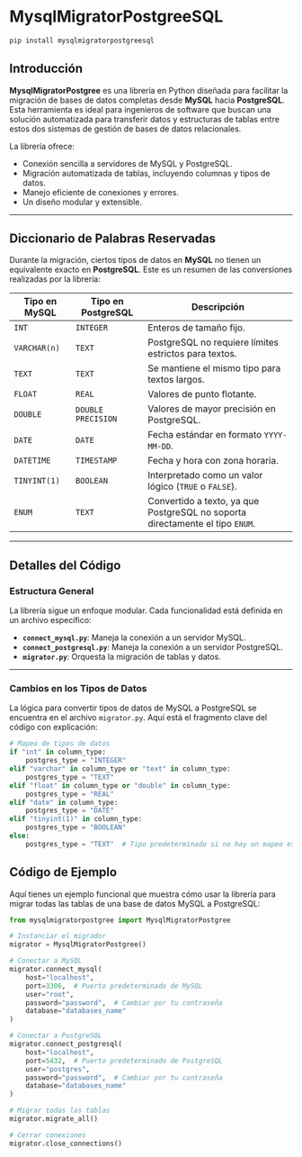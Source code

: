 # MysqlMigratorPostgreeSQL
```python
pip install mysqlmigratorpostgreesql
```

## Introducción

**MysqlMigratorPostgree** es una librería en Python diseñada para facilitar la migración de bases de datos completas desde **MySQL** hacia **PostgreSQL**. Esta herramienta es ideal para ingenieros de software que buscan una solución automatizada para transferir datos y estructuras de tablas entre estos dos sistemas de gestión de bases de datos relacionales.

La librería ofrece:
- Conexión sencilla a servidores de MySQL y PostgreSQL.
- Migración automatizada de tablas, incluyendo columnas y tipos de datos.
- Manejo eficiente de conexiones y errores.
- Un diseño modular y extensible.

---

## Diccionario de Palabras Reservadas

Durante la migración, ciertos tipos de datos en **MySQL** no tienen un equivalente exacto en **PostgreSQL**. Este es un resumen de las conversiones realizadas por la librería:

| **Tipo en MySQL**     | **Tipo en PostgreSQL** | **Descripción**                                                                 |
|------------------------|------------------------|---------------------------------------------------------------------------------|
| `INT`                 | `INTEGER`             | Enteros de tamaño fijo.                                                        |
| `VARCHAR(n)`          | `TEXT`                | PostgreSQL no requiere límites estrictos para textos.                          |
| `TEXT`                | `TEXT`                | Se mantiene el mismo tipo para textos largos.                                  |
| `FLOAT`               | `REAL`                | Valores de punto flotante.                                                     |
| `DOUBLE`              | `DOUBLE PRECISION`    | Valores de mayor precisión en PostgreSQL.                                      |
| `DATE`                | `DATE`                | Fecha estándar en formato `YYYY-MM-DD`.                                        |
| `DATETIME`            | `TIMESTAMP`           | Fecha y hora con zona horaria.                                                 |
| `TINYINT(1)`          | `BOOLEAN`             | Interpretado como un valor lógico (`TRUE` o `FALSE`).                          |
| `ENUM`                | `TEXT`                | Convertido a texto, ya que PostgreSQL no soporta directamente el tipo `ENUM`.  |

---

## Detalles del Código

### **Estructura General**

La librería sigue un enfoque modular. Cada funcionalidad está definida en un archivo específico:
- **`connect_mysql.py`**: Maneja la conexión a un servidor MySQL.
- **`connect_postgresql.py`**: Maneja la conexión a un servidor PostgreSQL.
- **`migrator.py`**: Orquesta la migración de tablas y datos.

---

### **Cambios en los Tipos de Datos**

La lógica para convertir tipos de datos de MySQL a PostgreSQL se encuentra en el archivo `migrator.py`. Aquí está el fragmento clave del código con explicación:

```python
# Mapeo de tipos de datos
if "int" in column_type:
    postgres_type = "INTEGER"
elif "varchar" in column_type or "text" in column_type:
    postgres_type = "TEXT"
elif "float" in column_type or "double" in column_type:
    postgres_type = "REAL"
elif "date" in column_type:
    postgres_type = "DATE"
elif "tinyint(1)" in column_type:
    postgres_type = "BOOLEAN"
else:
    postgres_type = "TEXT"  # Tipo predeterminado si no hay un mapeo específico
```
## Código de Ejemplo

Aquí tienes un ejemplo funcional que muestra cómo usar la librería para migrar todas las tablas de una base de datos MySQL a PostgreSQL:

```python
from mysqlmigratorpostgree import MysqlMigratorPostgree

# Instanciar el migrador
migrator = MysqlMigratorPostgree()

# Conectar a MySQL
migrator.connect_mysql(
    host="localhost",
    port=3306,  # Puerto predeterminado de MySQL
    user="root",
    password="password",  # Cambiar por tu contraseña
    database="databases_name"
)

# Conectar a PostgreSQL
migrator.connect_postgresql(
    host="localhost",
    port=5432,  # Puerto predeterminado de PostgreSQL
    user="postgres",
    password="password",  # Cambiar por tu contraseña
    database="databases_name"
)

# Migrar todas las tablas
migrator.migrate_all()

# Cerrar conexiones
migrator.close_connections()
```
